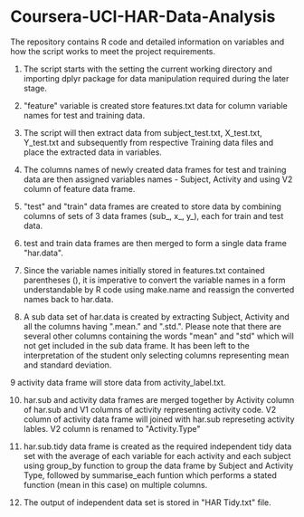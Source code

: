 # Coursera-UCI-HAR-Data-Analysis
The repository contains R code and detailed information on variables and how the script works to meet the project requirements.

1. The script starts with the setting the current working directory and importing dplyr package for data manipulation required during the later stage.

2. "feature" variable is created store features.txt data for column variable names for test and training data.

3. The script will then extract data from subject_test.txt, X_test.txt, Y_test.txt and subsequently from respective Training data files and place the extracted data in variables.

4. The columns names of newly created data frames for test and training data are then assigned variables names - Subject, Activity and using V2 column of feature data frame.

5. "test" and "train" data frames are created to store data by combining columns of sets of 3 data frames (sub_, x_, y_), each for train and test data.  

6. test and train data frames are then merged to form a single data frame "har.data".

7. Since the variable names initially stored in features.txt contained parentheses (), it is imperative to convert the variable names in a form understandable by R code using make.name and reassign the converted names back to har.data.

8. A sub data set of har.data is created by extracting Subject, Activity and all the columns having ".mean." and ".std.". Please note that there are several other columns containing the words "mean" and "std" which will not get included in the sub data frame. It has been left to the interpretation of the student only selecting columns representing mean and standard deviation.

9 activity data frame will store data from activity_label.txt.

10. har.sub and activity data frames are merged together by Activity column of har.sub and V1 columns of activity representing activity code. V2 column of activity data frame will joined with har.sub represeting activity lables. V2 column is renamed to "Activity.Type"

11. har.sub.tidy data frame is created as the required independent tidy data set with the average of each variable for each activity and each subject using group_by function to group the data frame by Subject and Activity Type, followed by summarise_each funtion which performs a stated function (mean in this case) on multiple columns.

12. The output of independent data set is stored in "HAR Tidy.txt" file.

